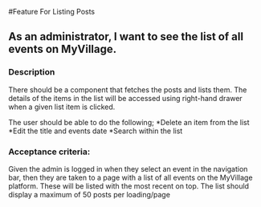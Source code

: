 
#Feature For Listing Posts

## As an administrator, I want to see the list of all events on MyVillage.

### Description 

There should be a component that fetches the posts and lists them.
The details of the items in the list will be accessed using right-hand drawer when a given list item is clicked.

The user should be able to do the following;
*Delete an item from the list
*Edit the title and events date
*Search within the list


### Acceptance criteria:

Given the admin is logged in when they select an event in the navigation bar, then they are taken to a page with a list of all events on the MyVillage platform.
These will be listed with the most recent on top.
The list should display a maximum of 50 posts per loading/page
